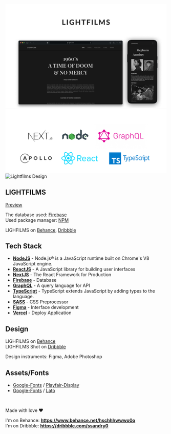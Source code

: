 ![Lightfilms & Vercel](md/welcome.jpg#gh-light-mode-only)
![Lightfilms Tech Stack](md/__tech.png#gh-light-mode-only)
![Lightfilms Design](md/frm.jpg#gh-light-mode-only)

## LIGHTFILMS

[Preview]

The database used: [Firebase] \
Used package manager: [NPM]

LIGHFILMS on [Behance], [Dribbble]

## Tech Stack

- **[NodeJS]** - Node.js® is a JavaScript runtime built on Chrome's V8 JavaScript engine.
- **[ReactJS]** - A JavaScript library for building user interfaces
- **[NextJS]** - The React Framework for Production
- **[Firebase]** - Database
- **[GraphQL]** - A query language for API
- **[TypeScript]** - TypeScript extends JavaScript by adding types to the language.
- **[SASS]** - CSS Preprocessor
- **[Figma]** - Interface development
- **[Vercel]** - Deploy Application

## Design

LIGHFILMS on <a href="https://www.behance.net/gallery/120634639/LIGHTFILMS">Behance</a> \
LIGHFILMS Shot on <a href="https://dribbble.com/shots/15761554-LIGHTFILMS-Concept-Design">Dribbble</a>

Design instruments: Figma, Adobe Photoshop

## Assets/Fonts

- [Google-Fonts] / [Playfair-Display]
- [Google-Fonts] / [Lato]

<br />

Made with love ❤️

I'm on Behance: **https://www.behance.net/hschhhwwwo0o** \
I'm on Dribbble: **https://dribbble.com/ssandry0**

[nodejs]: https://nodejs.org/en/
[api]: https://lightfilms-api.herokuapp.com/graphql
[reactjs]: https://reactjs.org/
[nextjs]: https://nextjs.org/
[graphql]: https://graphql.org/
[python3]: https://www.python.org/
[here]: https://github.com/ssandry/lightfilms/blob/main/md/scripts.md
[preview]: https://lightfilms-ssandry.vercel.app/
[vercel]: https://vercel.com/home
[typescript]: https://www.typescriptlang.org/
[ssr]: https://habr.com/en/post/526828/
[sass]: https://sass-scss.ru/
[heroku]: https://www.heroku.com/
[firebase]: https://firebase.google.com/
[figma]: https://www.figma.com/
[google-fonts]: https://www.figma.com/
[playfair-display]: https://fonts.google.com/specimen/Playfair+Display?authuser=1&hl=ru
[lato]: https://fonts.google.com/specimen/Lato?selection.family=Lato
[npm]: https://www.npmjs.com/
[behance]: https://www.behance.net/gallery/120634639/LIGHTFILMS
[dribbble]: https://dribbble.com/shots/15761540-LIGHTFILMS-Concept-Design
